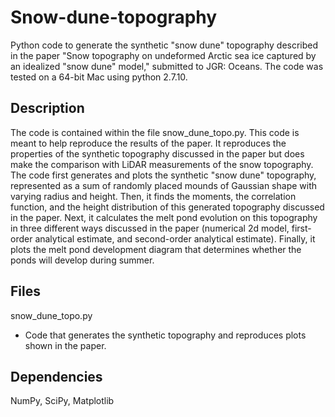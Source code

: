 # Snow-dune-topography
Python code to generate the synthetic "snow dune" topography described in the paper "Snow topography on undeformed Arctic sea ice captured by an idealized "snow dune" model," submitted to JGR: Oceans. The code was tested on a 64-bit Mac using python 2.7.10. 

## Description

The code is contained within the file snow_dune_topo.py. This code is meant to help reproduce the results of the paper. It reproduces the properties of the synthetic topography discussed in the paper but does make the comparison with LiDAR measurements of the snow topography. The code first generates and plots the synthetic "snow dune" topography, represented as a sum of randomly placed mounds of Gaussian shape with varying radius and height. Then, it finds the moments, the correlation function, and the height distribution of this generated topography discussed in the paper. Next, it calculates the melt pond evolution on this topography in three different ways discussed in the paper (numerical 2d model, first-order analytical estimate, and second-order analytical estimate). Finally, it plots the melt pond development diagram that determines whether the ponds will develop during summer. 

## Files

snow_dune_topo.py
  - Code that generates the synthetic topography and reproduces plots shown in the paper. 

## Dependencies
NumPy, SciPy, Matplotlib 
